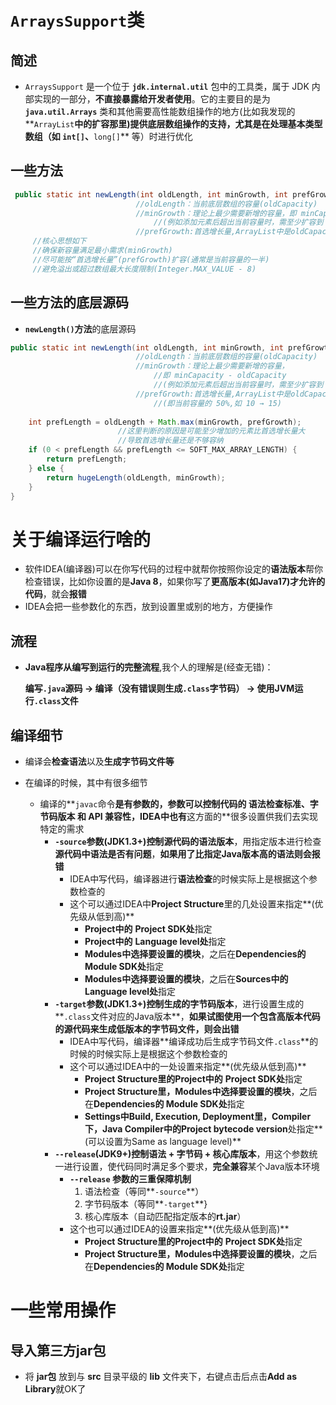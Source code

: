 # `ArraysSupport`类

## 简述

- `ArraysSupport` 是一个位于 **`jdk.internal.util`** 包中的工具类，属于 JDK 内部实现的一部分，**不直接暴露给开发者使用**。它的主要目的是为 **`java.util.Arrays`** 类和其他需要高性能数组操作的地方(比如我发现的**`ArrayList`**中的扩容那里)**提供底层数组操作的支持**，尤其是在处理基本类型数组（如 **`int[]`**、**`long[]`** 等）时进行优化



## 一些方法

```java
 public static int newLength(int oldLength, int minGrowth, int prefGrowth)	//计算扩容后的数组长度(用于动态扩容)
                        	//oldLength：当前底层数组的容量(oldCapacity)
                        	//minGrowth：理论上最少需要新增的容量，即 minCapacity - oldCapacity
     							//(例如添加元素后超出当前容量时，需至少扩容到 minCapacity)
 							//prefGrowth:首选增长量,ArrayList中是oldCapacity >> 1(即当前容量的 50%,如 10 → 15)
     //核心思想如下
     //确保新容量满足最小需求(minGrowth)
	 //尽可能按“首选增长量”(prefGrowth)扩容(通常是当前容量的一半)
     //避免溢出或超过数组最大长度限制(Integer.MAX_VALUE - 8)
```



## 一些方法的底层源码

- **`newLength()`方法**的底层源码

```java
public static int newLength(int oldLength, int minGrowth, int prefGrowth) {
    						//oldLength：当前底层数组的容量(oldCapacity)
                        	//minGrowth：理论上最少需要新增的容量，
    							//即 minCapacity - oldCapacity
     							//(例如添加元素后超出当前容量时，需至少扩容到 minCapacity)
 							//prefGrowth:首选增长量,ArrayList中是oldCapacity >> 1
    							//(即当前容量的 50%,如 10 → 15)
    								
    int prefLength = oldLength + Math.max(minGrowth, prefGrowth);
    					//这里判断的原因是可能至少增加的元素比首选增长量大
    					//导致首选增长量还是不够容纳
    if (0 < prefLength && prefLength <= SOFT_MAX_ARRAY_LENGTH) {
        return prefLength;
    } else {
        return hugeLength(oldLength, minGrowth);
    }
}
```



# 关于编译运行啥的

- 软件IDEA(编译器)可以在你写代码的过程中就帮你按照你设定的**语法版本**帮你检查错误，比如你设置的是**Java 8**，如果你写了**更高版本(如Java17)才允许的代码**，就会**报错**
- IDEA会把一些参数化的东西，放到设置里或别的地方，方便操作



## 流程

- **Java程序从编写到运行的完整流程**,我个人的理解是(经查无错)：

  **编写`.java`源码 → 编译（没有错误则生成`.class`字节码） → 使用JVM运行`.class`文件**



## 编译细节

- 编译会**检查语法**以及**生成字节码文件等**

- 在编译的时候，其中有很多细节
  - 编译的**`javac`命令**是有参数的，参数可以控制代码的 **语法检查标准**、**字节码版本** 和 **API 兼容性**，IDEA中也有**这方面的**很多设置供我们去实现特定的需求
    - **`-source`参数(JDK1.3+)**控制**源代码的语法版本**，用指定版本进行检查**源代码中语法是否有问题**，**如果用了比指定Java版本高的语法则会报错**
      - IDEA中写代码，编译器进行**语法检查**的时候实际上是根据这个参数检查的
      - 这个可以通过IDEA中**Project Structure**里的几处设置来指定**(优先级从低到高)**
        - **Project中的** **Project SDK处**指定
        - **Project中的** **Language level处**指定
        - **Modules中选择要设置的模块**，之后在**Dependencies的 Module SDK处**指定
        - **Modules中选择要设置的模块**，之后在**Sources中的Language level处**指定
    - **`-target`参数(JDK1.3+)**控制**生成的字节码版本**，进行设置生成的**`.class`文件对应的Java版本**，**如果试图使用一个包含高版本代码的源代码来生成低版本的字节码文件，则会出错**
      - IDEA中写代码，编译器**编译成功后生成字节码文件`.class`**的时候的时候实际上是根据这个参数检查的
      - 这个可以通过IDEA中的一处设置来指定**(优先级从低到高)**
        - **Project Structure里的Project中的** **Project SDK处**指定
        - **Project Structure里，Modules中选择要设置的模块**，之后在**Dependencies的 Module SDK处**指定
        - **Settings中Build, Execution, Deployment里，Compiler下，Java Compiler中的Project bytecode version**处指定**(可以设置为Same as language level)**
    - **`--release`(JDK9+)**控制**语法 + 字节码 + 核心库版本**，用这个参数统一进行设置，使代码同时满足多个要求，**完全兼容**某个Java版本环境
      - **`--release` 参数的三重保障机制**
        1. 语法检查（等同**`-source`**）
        2. 字节码版本（等同**`-target`**}
        3. 核心库版本（自动匹配指定版本的**rt.jar**）
      - 这个也可以通过IDEA的设置来指定**(优先级从低到高)**
        - **Project Structure里的Project中的** **Project SDK处**指定
        - **Project Structure里，Modules中选择要设置的模块**，之后在**Dependencies的 Module SDK处**指定



# 一些常用操作

## 导入第三方jar包

- 将 **jar包** 放到与 **src** 目录平级的 **lib** 文件夹下，右键点击后点击**Add as Library**就OK了